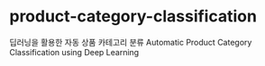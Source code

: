 # product-category-classification
딥러닝을 활용한 자동 상품 카테고리 분류
Automatic Product Category Classification using Deep Learning
